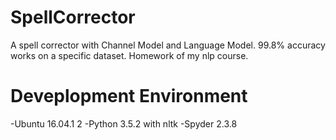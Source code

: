 # SpellCorrector
A spell corrector with Channel Model and Language Model. 99.8% accuracy works on a specific dataset. Homework of my nlp course.

# Deveplopment Environment
-Ubuntu 16.04.1 2
-Python 3.5.2 with nltk
-Spyder 2.3.8
